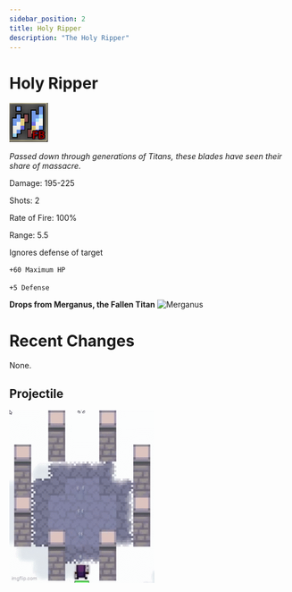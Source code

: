 ```yaml
---
sidebar_position: 2
title: Holy Ripper
description: "The Holy Ripper"
---
```


# Holy Ripper

![HolyRipper](https://github.com/Terracidal/Gifs/blob/c628821346407d01ba9305ee6193c36b49ba52a9/954f6720f4193482b82f2d66b83c5447.png)

<i>Passed down through generations of Titans, these blades have seen their share of massacre.</i>

Damage: 195-225

Shots: 2

Rate of Fire: 100% 

Range: 5.5

Ignores defense of target

    +60 Maximum HP
    
    +5 Defense


**Drops from Merganus, the Fallen Titan** ![Merganus](https://github.com/Valor-Inc/Wiki/assets/116240675/11295cbd-dcf2-4e4d-abc0-3876cfa9b4b4)

# Recent Changes
None. 
## Projectile

![HolyRipper Projectile](https://github.com/Terracidal/Gifs/blob/e7a25ca8543d028cacbc33192a457efeae176c7a/9ff8ll.gif)
